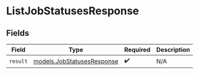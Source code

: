 # ListJobStatusesResponse


## Fields

| Field                                                          | Type                                                           | Required                                                       | Description                                                    |
| -------------------------------------------------------------- | -------------------------------------------------------------- | -------------------------------------------------------------- | -------------------------------------------------------------- |
| `result`                                                       | [models.JobStatusesResponse](../models/jobstatusesresponse.md) | :heavy_check_mark:                                             | N/A                                                            |